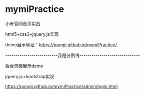 # mymiPractice

小米官网首页实战 

html5+css3+jquery.js实现

demo展示地址：https://pongji.github.io/mymiPractice/

--------------------------我是分割线------------------------------

后台页面展示demo

jquery.js+bootstrap实现

https://pongji.github.io/mymiPractice/admin/login.html
